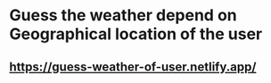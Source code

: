 # Guess the weather depend on Geographical location of the user
## https://guess-weather-of-user.netlify.app/
